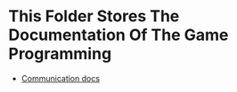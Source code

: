 # This Folder Stores The Documentation Of The Game Programming

* [Communication docs](communication.md)
